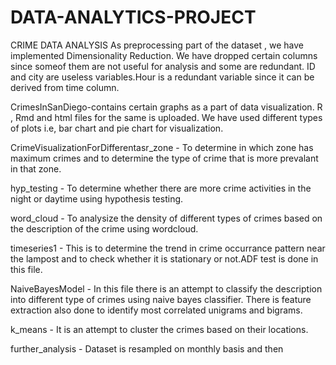 # DATA-ANALYTICS-PROJECT
CRIME DATA ANALYSIS
As preprocessing part of the dataset , we have implemented Dimensionality Reduction. We have dropped certain columns since someof them are not useful for analysis and some are redundant. ID and city are useless variables.Hour is a redundant variable since it can be derived from time column.

CrimesInSanDiego-contains certain graphs as a part of data visualization. R , Rmd and html files for the same is uploaded. We have used different types of plots i.e, bar chart and pie chart for visualization.

CrimeVisualizationForDifferentasr_zone - To determine in which zone has maximum crimes and to determine the type of crime that is more prevalant in that zone.

hyp_testing - To determine whether there are more crime activities in the night or daytime using hypothesis testing.

word_cloud - To analysize the density of different types of crimes based on the description of the crime using wordcloud.

timeseries1 - This is to determine the trend in crime occurrance pattern near the lampost and to check whether it is stationary or not.ADF test is done in this file.

NaiveBayesModel - In this file there is an attempt to classify the description into different type of crimes using naive bayes classifier. There is feature extraction also  done to identify most correlated unigrams and bigrams.

k_means - It is an attempt to cluster the crimes based on their locations.

further_analysis - Dataset is resampled on monthly basis and then
